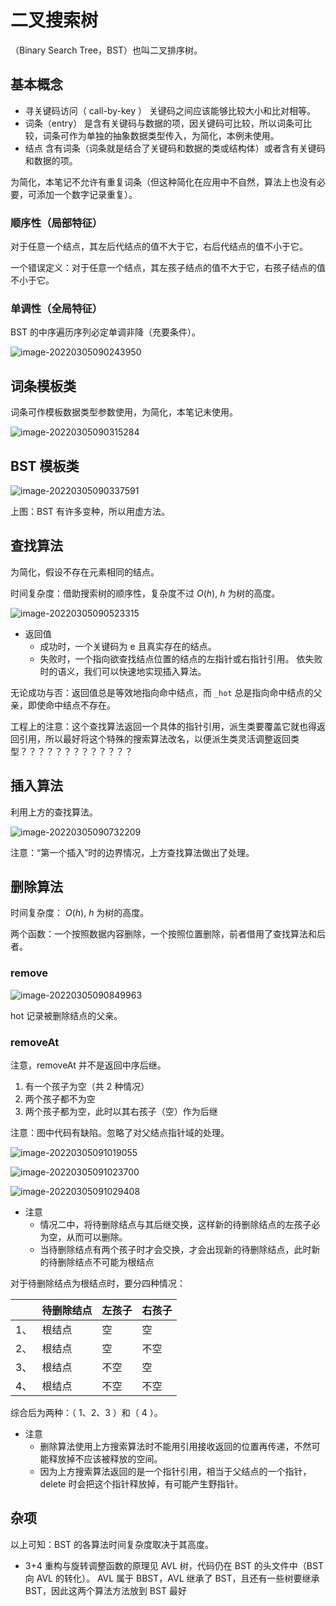 # 二叉搜索树

（Binary Search Tree，BST）也叫二叉排序树。

## 基本概念

- 寻关键码访问（ call-by-key ）
	关键码之间应该能够比较大小和比对相等。
- 词条（entry）
	是含有关键码与数据的项，因关键码可比较，所以词条可比较，词条可作为单独的抽象数据类型传入，为简化，本例未使用。
- 结点
	含有词条（词条就是结合了关键码和数据的类或结构体）或者含有关键码和数据的项。

为简化，本笔记不允许有重复词条（但这种简化在应用中不自然，算法上也没有必要，可添加一个数字记录重复）。

### 顺序性（局部特征）

对于任意一个结点，其左后代结点的值不大于它，右后代结点的值不小于它。

一个错误定义：对于任意一个结点，其左孩子结点的值不大于它，右孩子结点的值不小于它。

### 单调性（全局特征）

BST 的中序遍历序列必定单调非降（充要条件）。

![image-20220305090243950](images/二叉搜索树/image-20220305090243950.png)

## 词条模板类

词条可作模板数据类型参数使用，为简化，本笔记未使用。

![image-20220305090315284](images/二叉搜索树/image-20220305090315284.png)

## BST 模板类

![image-20220305090337591](images/二叉搜索树/image-20220305090337591.png)

上图：BST 有许多变种，所以用虚方法。

## 查找算法

为简化，假设不存在元素相同的结点。

时间复杂度：借助搜索树的顺序性，复杂度不过 $O( h )$, $h$ 为树的高度。

![image-20220305090523315](images/二叉搜索树/image-20220305090523315.png)

- 返回值
	- 成功时，一个关键码为 e 且真实存在的结点。
	- 失败时，一个指向欲查找结点位置的结点的左指针或右指针引用。
		依失败时的语义，我们可以快速地实现插入算法。

无论成功与否：返回值总是等效地指向命中结点，而 `_hot` 总是指向命中结点的父亲，即使命中结点不存在。

工程上的注意：这个查找算法返回一个具体的指针引用，派生类要覆盖它就也得返回引用，所以最好将这个特殊的搜索算法改名，以便派生类灵活调整返回类型？？？？？？？？？？？？？

## 插入算法

利用上方的查找算法。

![image-20220305090732209](images/二叉搜索树/image-20220305090732209.png)

注意：“第一个插入”时的边界情况，上方查找算法做出了处理。

## 删除算法

时间复杂度： $O( h )$, $h$ 为树的高度。

两个函数：一个按照数据内容删除，一个按照位置删除，前者借用了查找算法和后者。

### remove

![image-20220305090849963](images/二叉搜索树/image-20220305090849963.png)

hot 记录被删除结点的父亲。

### removeAt

注意，removeAt 并不是返回中序后继。

1. 有一个孩子为空（共 $2$ 种情况）
2. 两个孩子都不为空
3. 两个孩子都为空，此时以其右孩子（空）作为后继

注意：图中代码有缺陷。忽略了对父结点指针域的处理。

![image-20220305091019055](images/二叉搜索树/image-20220305091019055.png)

![image-20220305091023700](images/二叉搜索树/image-20220305091023700.png)

![image-20220305091029408](images/二叉搜索树/image-20220305091029408.png)

- 注意
	- 情况二中，将待删除结点与其后继交换，这样新的待删除结点的左孩子必为空，从而可以删除。
	- 当待删除结点有两个孩子时才会交换，才会出现新的待删除结点，此时新的待删除结点不可能为根结点

对于待删除结点为根结点时，要分四种情况：

|      | 待删除结点 | 左孩子 | 右孩子 |
| ---- | ---------- | ------ | ------ |
| 1、  | 根结点     | 空     | 空     |
| 2、  | 根结点     | 空     | 不空   |
| 3、  | 根结点     | 不空   | 空     |
| 4、  | 根结点     | 不空   | 不空   |

综合后为两种：（ 1、2、3 ）和（ 4 ）。

- 注意
	- 删除算法使用上方搜索算法时不能用引用接收返回的位置再传递，不然可能释放掉不应该被释放的空间。
	- 因为上方搜索算法返回的是一个指针引用，相当于父结点的一个指针，delete 时会把这个指针释放掉，有可能产生野指针。

## 杂项

以上可知：BST 的各算法时间复杂度取决于其高度。

- 3+4 重构与旋转调整函数的原理见 AVL 树，代码仍在 BST 的头文件中（BST 向 AVL 的转化）。
	AVL 属于 BBST，AVL 继承了 BST，且还有一些树要继承 BST，因此这两个算法方法放到 BST 最好